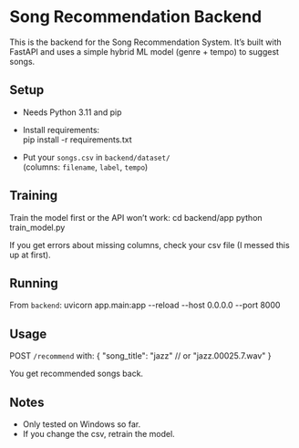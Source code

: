 # Song Recommendation Backend

This is the backend for the Song Recommendation System. It’s built with FastAPI and uses a simple hybrid ML model (genre + tempo) to suggest songs.

## Setup

- Needs Python 3.11 and pip
- Install requirements:  
  pip install -r requirements.txt

- Put your `songs.csv` in `backend/dataset/`  
  (columns: `filename`, `label`, `tempo`)

## Training

Train the model first or the API won’t work:
cd backend/app
python train_model.py

If you get errors about missing columns, check your csv file (I messed this up at first).

## Running

From `backend`:
uvicorn app.main:app --reload --host 0.0.0.0 --port 8000

## Usage

POST `/recommend` with:
{
"song_title": "jazz" // or "jazz.00025.7.wav"
}

You get recommended songs back.

## Notes

- Only tested on Windows so far.
- If you change the csv, retrain the model.

